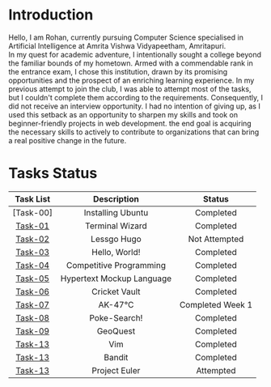 # Introduction

Hello, I am Rohan, currently pursuing Computer Science specialised in Artificial Intelligence at Amrita Vishwa Vidyapeetham, Amritapuri.  
In my quest for academic adventure, I intentionally sought a college beyond the familiar bounds of my hometown. Armed with a commendable rank in the entrance exam, I chose this institution, drawn by its promising opportunities and the prospect of an enriching learning experience.
In my previous attempt to join the club, I was able to attempt most of the tasks, but I couldn't complete them according to the requirements. Consequently, I did not receive an interview opportunity.
I had no intention of giving up, as I used this setback as an opportunity to sharpen my skills and took on beginner-friendly projects in web development.
the end goal is acquiring the necessary skills to actively to contribute to organizations that can bring a real positive change in the future.

# Tasks Status

| Task List | Description | Status |
| :-:       | :-:         | :-:    |
| [Task-00]   | Installing Ubuntu | Completed |
| [Task-01](https://github.com/RohanBabbar/Amfoss-3/tree/main/Task1/codes)   | Terminal Wizard	 | Completed |
| [Task-02](https://github.com/RohanBabbar/amfoss-tasks/tree/main/task-02)   | Lessgo Hugo | Not Attempted |
| [Task-03](https://github.com/RohanBabbar/Amfoss-3/tree/main/Task3)  | Hello, World! | Completed |
| [Task-04](https://github.com/RohanBabbar/Amfoss-3/tree/main/Task4)   | Competitive Programming | Completed |
| [Task-05](https://github.com/RohanBabbar/Amfoss-3/tree/main/Task5)   | Hypertext Mockup Language	| Completed |
| [Task-06](https://github.com/RohanBabbar/Amfoss-3/tree/main/Task6)   | Cricket Vault | Completed |
| [Task-07](https://github.com/RohanBabbar/Amfoss-3/tree/main/Task7)   | AK-47℃ | Completed  Week 1|
| [Task-08](https://github.com/RohanBabbar/Amfoss-3/tree/main/Task8)   | Poke-Search! | Completed  |
| [Task-09](https://github.com/RohanBabbar/Amfoss-3/tree/main/Task9)   | GeoQuest | Completed  |
| [Task-13](https://github.com/RohanBabbar/Amfoss-3/tree/main/Task13)   | Vim | Completed  |
| [Task-13](https://github.com/RohanBabbar/Amfoss-3/tree/main/Task14)   | Bandit | Completed  |
| [Task-13](https://github.com/RohanBabbar/Amfoss-3/tree/main/Task15)   | Project Euler	 | Attempted  |
